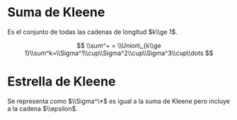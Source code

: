 # Suma de Kleene

Es el conjunto de todas las cadenas de longitud $k\\ge 1$.

$$ \\sum^+ = \\Union\_{k\\ge
1}\\sum^k=\\Sigma^1\\cup\\Sigma^2\\cup\\Sigma^3\\cup\\dots $$

# Estrella de Kleene

Se representa como $\\Sigma^\*$ es igual a la suma de Kleene pero incluye a la
cadena $\\epsilon$.
